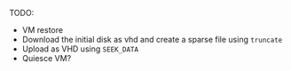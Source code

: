 TODO:

* VM restore
* Download the initial disk as vhd and create a sparse file using `truncate`
* Upload as VHD using `SEEK_DATA`
* Quiesce VM?
